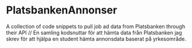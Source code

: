 PlatsbankenAnnonser
===================

A collection of code snippets to pull job ad data from Platsbanken through their API // En samling kodsnuttar för att hämta data från Platsbanken jag skrev för att hjälpa en student hämta annonsdata baserat på yrkesområde.
